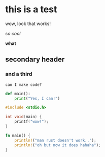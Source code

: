# this is a test

wow, look that works!

*so cool*

**what**

## secondary header

### and a third

`can I make code?`

```python
def main():
    print("Yes, I can!")
```

```C
#include <stdio.h>

int void(main) {
    printf("wow!");
}
```

```Rust
fn main() {
    println!("man rust doesn't work..");
    println!("oh but now it does hahaha");
}
```
